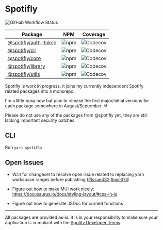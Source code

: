 # Spotifly

![GitHub Workflow Status](https://img.shields.io/github/workflow/status/eegli/spotifly/CI)

| Package                                      | NPM                                                       | Coverage                                                                                     |
| -------------------------------------------- | --------------------------------------------------------- | -------------------------------------------------------------------------------------------- |
| [@spotifly/auth-token](packages/auth-token/) | ![npm](https://img.shields.io/npm/v/@spotifly/auth-token) | ![Codecov](https://codecov.io/gh/eegli/spotifly/branch/main/graph/badge.svg?flag=auth-token) |
| [@spotifly/cli](packages/cli/)               | ![npm](https://img.shields.io/npm/v/@spotifly/cli)        | ![Codecov](https://codecov.io/gh/eegli/spotifly/branch/main/graph/badge.svg?flag=cli)        |
| [@spotifly/core](packages/core/)             | ![npm](https://img.shields.io/npm/v/@spotifly/core)       | ![Codecov](https://codecov.io/gh/eegli/spotifly/branch/main/graph/badge.svg?flag=core)       |
| [@spotifly/library](packages/library/)       | ![npm](https://img.shields.io/npm/v/@spotifly/library)    | ![Codecov](https://codecov.io/gh/eegli/spotifly/branch/main/graph/badge.svg?flag=library)    |
| [@spotifly/utils](packages/utils/)           | ![npm](https://img.shields.io/npm/v/@spotifly/utils)      | ![Codecov](https://codecov.io/gh/eegli/spotifly/branch/main/graph/badge.svg?flag=utils)      |

Spotifly is work in progress. It joins my currently independent Spotify related packages into a monorepo.

I'm a little busy now but plan to release the first major/initial versions for each package somewhere in August/September. ⚒️

Please do not use any of the packages from @spotifly yet, they are still lacking important security patches.

## CLI

Run `yarn spotifly`

## Open Issues

- Wait for changeset to resolve open issue related to replacing yarn workspace ranges before publishing ([#issue432](https://github.com/changesets/changesets/issues/432),[#pull674](https://github.com/changesets/changesets/pull/674))

- Figure out how to make MUI work nicely: https://docusaurus.io/docs/styling-layout/#css-in-js

- Figure out how to generate JSDoc for curried functions

---

All packages are provided as-is. It is in your responsibility to make sure your application is compliant with the [Spotify Developer Terms](https://developer.spotify.com/terms/).
